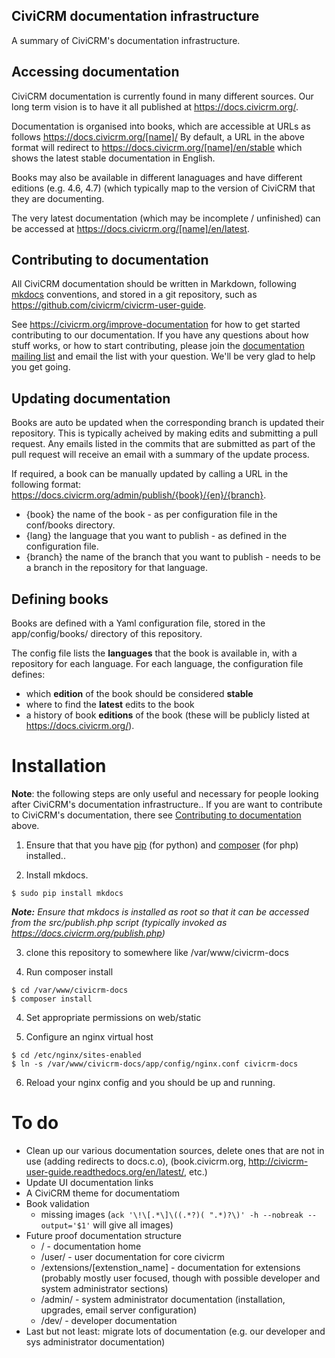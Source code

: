 ## CiviCRM documentation infrastructure

A summary of CiviCRM's documentation infrastructure.

## Accessing documentation

CiviCRM documentation is currently found in many different sources. Our long term vision is to have it all published at https://docs.civicrm.org/.

Documentation is organised into books, which are accessible at URLs as follows https://docs.civicrm.org/[name]/  By default, a URL in the above format will redirect to https://docs.civicrm.org/[name]/en/stable which shows the latest stable documentation in English.

Books may also be available in different lanaguages and have different editions (e.g. 4.6, 4.7) (which typically map to the version of CiviCRM that they are documenting.

The very latest documentation (which may be incomplete / unfinished) can be accessed at https://docs.civicrm.org/[name]/en/latest.

## Contributing to documentation

All CiviCRM documentation should be written in Markdown, following [mkdocs](http://www.mkdocs.org) conventions, and stored in a git repository, such as https://github.com/civicrm/civicrm-user-guide.

See https://civicrm.org/improve-documentation for how to get started contributing to our documentation. If you have any questions about how stuff works, or how to start contributing, please join the [documentation mailing list](http://lists.civicrm.org/lists/info/civicrm-docs) and email the list with your question. We'll be very glad to help you get going.

## Updating documentation

Books are auto be updated when the corresponding branch is updated their repository. This is typically acheived by making edits and submitting a pull request. Any emails listed in the commits that are submitted as part of the pull request will receive an email with a summary of the update process.

If required, a book can be manually updated by calling a URL in the following format: https://docs.civicrm.org/admin/publish/{book}/{en}/{branch}.

* {book} the name of the book - as per configuration file in the conf/books directory.
* {lang} the language that you want to publish - as defined in the configuration file.
* {branch} the name of the branch that you want to publish - needs to be a branch in the repository for that language.

## Defining books

Books are defined with a Yaml configuration file, stored in the app/config/books/ directory of this repository.

The config file lists the **languages** that the book is available in, with a repository for each language. For each language, the configuration file defines:

* which **edition** of the book should be considered **stable**
* where to find the **latest** edits to the book
* a history of book **editions** of the book (these will be publicly listed at https://docs.civicrm.org/).

# Installation

**Note**: the following steps are only useful and necessary for people looking after CiviCRM's documentation infrastructure.. If you are want to contribute to CiviCRM's documentation, there see [Contributing to documentation](#contributing-to-documentation) above.

1) Ensure that that you have [pip](https://packaging.python.org/en/latest/install_requirements_linux/#installing-pip-setuptools-wheel-with-linux-package-managers) (for python) and [composer](https://getcomposer.org/) (for php) installed..

2) Install mkdocs.

```
$ sudo pip install mkdocs
```
***Note:*** *Ensure that mkdocs is installed as root so that it can be accessed from the src/publish.php script (typically invoked as https://docs.civicrm.org/publish.php)*

3) clone this repository to somewhere like /var/www/civicrm-docs

3) Run composer install

```
$ cd /var/www/civicrm-docs
$ composer install
```

4) Set appropriate permissions on web/static

5) Configure an nginx virtual host

```
$ cd /etc/nginx/sites-enabled
$ ln -s /var/www/civicrm-docs/app/config/nginx.conf civicrm-docs
```

6) Reload your nginx config and you should be up and running.

# To do

* Clean up our various documentation sources, delete ones that are not in use (adding redirects to docs.c.o), (book.civicrm.org, http://civicrm-user-guide.readthedocs.org/en/latest/, etc.)
* Update UI documentation links
* A CiviCRM theme for documentatiom
* Book validation
    * missing images (`ack '\!\[.*\]\((.*?)( ".*)?\)' -h --nobreak --output='$1'` will give all images)
* Future proof documentation structure
    * / - documentation home
    * /user/ - user documentation for core civicrm
    * /extensions/[extenstion_name] - documentation for extensions (probably mostly user focused, though with possible developer and system administrator sections)
    * /admin/ - system administrator documentation (installation, upgrades, email server configuration)
    * /dev/ - developer documentation
* Last but not least: migrate lots of documentation (e.g. our developer and sys administrator documentation)
